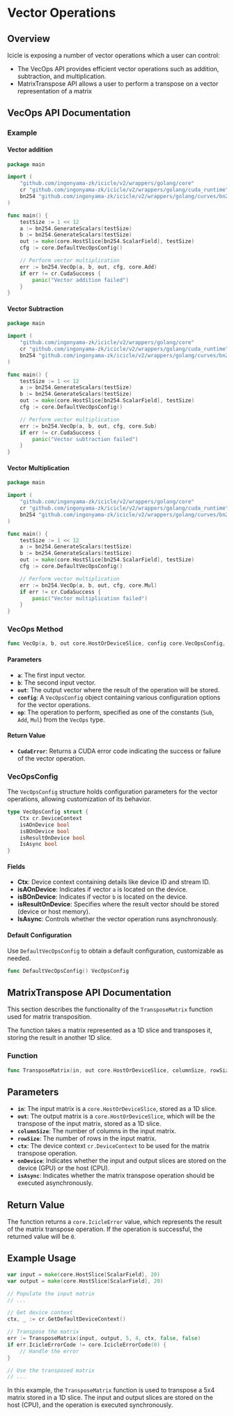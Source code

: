 # Vector Operations

## Overview
Icicle is exposing a number of vector operations which a user can control:
* The VecOps API provides efficient vector operations such as addition, subtraction, and multiplication.
* MatrixTranspose API allows a user to perform a transpose on a vector representation of a matrix


## VecOps API Documentation
### Example

#### Vector addition

```go
package main

import (
	"github.com/ingonyama-zk/icicle/v2/wrappers/golang/core"
	cr "github.com/ingonyama-zk/icicle/v2/wrappers/golang/cuda_runtime"
	bn254 "github.com/ingonyama-zk/icicle/v2/wrappers/golang/curves/bn254"
)

func main() {
	testSize := 1 << 12
	a := bn254.GenerateScalars(testSize)
	b := bn254.GenerateScalars(testSize)
	out := make(core.HostSlice[bn254.ScalarField], testSize)
	cfg := core.DefaultVecOpsConfig()

	// Perform vector multiplication
	err := bn254.VecOp(a, b, out, cfg, core.Add)
	if err != cr.CudaSuccess {
		panic("Vector addition failed")
	}
}
```

#### Vector Subtraction

```go
package main

import (
	"github.com/ingonyama-zk/icicle/v2/wrappers/golang/core"
	cr "github.com/ingonyama-zk/icicle/v2/wrappers/golang/cuda_runtime"
	bn254 "github.com/ingonyama-zk/icicle/v2/wrappers/golang/curves/bn254"
)

func main() {
	testSize := 1 << 12
	a := bn254.GenerateScalars(testSize)
	b := bn254.GenerateScalars(testSize)
	out := make(core.HostSlice[bn254.ScalarField], testSize)
	cfg := core.DefaultVecOpsConfig()

	// Perform vector multiplication
	err := bn254.VecOp(a, b, out, cfg, core.Sub)
	if err != cr.CudaSuccess {
		panic("Vector subtraction failed")
	}
}
```

#### Vector Multiplication

```go
package main

import (
	"github.com/ingonyama-zk/icicle/v2/wrappers/golang/core"
	cr "github.com/ingonyama-zk/icicle/v2/wrappers/golang/cuda_runtime"
	bn254 "github.com/ingonyama-zk/icicle/v2/wrappers/golang/curves/bn254"
)

func main() {
	testSize := 1 << 12
	a := bn254.GenerateScalars(testSize)
	b := bn254.GenerateScalars(testSize)
	out := make(core.HostSlice[bn254.ScalarField], testSize)
	cfg := core.DefaultVecOpsConfig()

	// Perform vector multiplication
	err := bn254.VecOp(a, b, out, cfg, core.Mul)
	if err != cr.CudaSuccess {
		panic("Vector multiplication failed")
	}
}
```

### VecOps Method

```go
func VecOp(a, b, out core.HostOrDeviceSlice, config core.VecOpsConfig, op core.VecOps) (ret cr.CudaError)
```

#### Parameters

- **`a`**: The first input vector.
- **`b`**: The second input vector.
- **`out`**: The output vector where the result of the operation will be stored.
- **`config`**: A `VecOpsConfig` object containing various configuration options for the vector operations.
- **`op`**: The operation to perform, specified as one of the constants (`Sub`, `Add`, `Mul`) from the `VecOps` type.

#### Return Value

- **`CudaError`**: Returns a CUDA error code indicating the success or failure of the vector operation.

### VecOpsConfig

The `VecOpsConfig` structure holds configuration parameters for the vector operations, allowing customization of its behavior.

```go
type VecOpsConfig struct {
    Ctx cr.DeviceContext
    isAOnDevice bool
    isBOnDevice bool
    isResultOnDevice bool
    IsAsync bool
}
```

#### Fields

- **Ctx**: Device context containing details like device ID and stream ID.
- **isAOnDevice**: Indicates if vector `a` is located on the device.
- **isBOnDevice**: Indicates if vector `b` is located on the device.
- **isResultOnDevice**: Specifies where the result vector should be stored (device or host memory).
- **IsAsync**: Controls whether the vector operation runs asynchronously.

#### Default Configuration

Use `DefaultVecOpsConfig` to obtain a default configuration, customizable as needed.

```go
func DefaultVecOpsConfig() VecOpsConfig
```

## MatrixTranspose API Documentation

This section describes the functionality of the `TransposeMatrix` function used for matrix transposition.

The function takes a matrix represented as a 1D slice and transposes it, storing the result in another 1D slice.

### Function

```go
func TransposeMatrix(in, out core.HostOrDeviceSlice, columnSize, rowSize int, ctx cr.DeviceContext, onDevice, isAsync bool) (ret core.IcicleError)
```

## Parameters

- **`in`**: The input matrix is a `core.HostOrDeviceSlice`, stored as a 1D slice.
- **`out`**: The output matrix is a `core.HostOrDeviceSlice`, which will be the transpose of the input matrix, stored as a 1D slice.
- **`columnSize`**: The number of columns in the input matrix.
- **`rowSize`**: The number of rows in the input matrix.
- **`ctx`**: The device context `cr.DeviceContext` to be used for the matrix transpose operation.
- **`onDevice`**: Indicates whether the input and output slices are stored on the device (GPU) or the host (CPU).
- **`isAsync`**: Indicates whether the matrix transpose operation should be executed asynchronously.

## Return Value

The function returns a `core.IcicleError` value, which represents the result of the matrix transpose operation. If the operation is successful, the returned value will be `0`.

## Example Usage

```go
var input = make(core.HostSlice[ScalarField], 20)
var output = make(core.HostSlice[ScalarField], 20)

// Populate the input matrix
// ...

// Get device context
ctx, _ := cr.GetDefaultDeviceContext()

// Transpose the matrix
err := TransposeMatrix(input, output, 5, 4, ctx, false, false)
if err.IcicleErrorCode != core.IcicleErrorCode(0) {
    // Handle the error
}

// Use the transposed matrix
// ...
```

In this example, the `TransposeMatrix` function is used to transpose a 5x4 matrix stored in a 1D slice. The input and output slices are stored on the host (CPU), and the operation is executed synchronously.